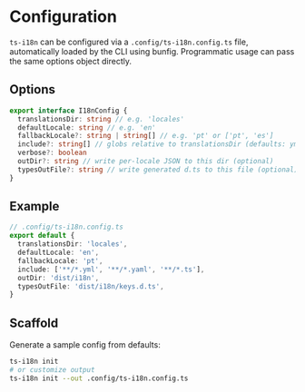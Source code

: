 # Configuration

`ts-i18n` can be configured via a `.config/ts-i18n.config.ts` file, automatically loaded by the CLI using bunfig. Programmatic usage can pass the same options object directly.

## Options

```ts
export interface I18nConfig {
  translationsDir: string // e.g. 'locales'
  defaultLocale: string // e.g. 'en'
  fallbackLocale?: string | string[] // e.g. 'pt' or ['pt', 'es']
  include?: string[] // globs relative to translationsDir (defaults: yml|yaml|ts|js)
  verbose?: boolean
  outDir?: string // write per-locale JSON to this dir (optional)
  typesOutFile?: string // write generated d.ts to this file (optional)
}
```

## Example

```ts
// .config/ts-i18n.config.ts
export default {
  translationsDir: 'locales',
  defaultLocale: 'en',
  fallbackLocale: 'pt',
  include: ['**/*.yml', '**/*.yaml', '**/*.ts'],
  outDir: 'dist/i18n',
  typesOutFile: 'dist/i18n/keys.d.ts',
}
```

## Scaffold

Generate a sample config from defaults:

```bash
ts-i18n init
# or customize output
ts-i18n init --out .config/ts-i18n.config.ts
```
